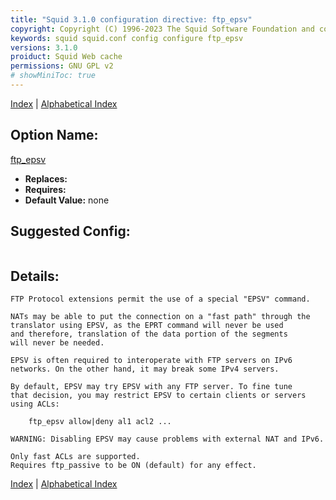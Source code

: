 ```yaml
---
title: "Squid 3.1.0 configuration directive: ftp_epsv"
copyright: Copyright (C) 1996-2023 The Squid Software Foundation and contributors
keywords: squid squid.conf config configure ftp_epsv
versions: 3.1.0
proiduct: Squid Web cache
permissions: GNU GPL v2
# showMiniToc: true
---
```

[Index](index#toc_ftp_epsv) | [Alphabetical Index](index_all#toc_ftp_epsv)

## Option Name:
[ftp_epsv](#ftp_epsv)
 * **Replaces:** 
 * **Requires:** 
 * **Default Value:** none


## Suggested Config:
```plaintext

```

## Details:

	FTP Protocol extensions permit the use of a special "EPSV" command.

	NATs may be able to put the connection on a "fast path" through the
	translator using EPSV, as the EPRT command will never be used
	and therefore, translation of the data portion of the segments
	will never be needed.

	EPSV is often required to interoperate with FTP servers on IPv6
	networks. On the other hand, it may break some IPv4 servers.

	By default, EPSV may try EPSV with any FTP server. To fine tune
	that decision, you may restrict EPSV to certain clients or servers
	using ACLs:

		ftp_epsv allow|deny al1 acl2 ...

	WARNING: Disabling EPSV may cause problems with external NAT and IPv6.

	Only fast ACLs are supported.
	Requires ftp_passive to be ON (default) for any effect.



[Index](index#toc_ftp_epsv) | [Alphabetical Index](index_all#toc_ftp_epsv)

